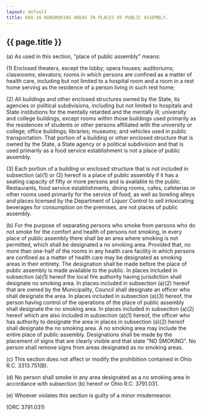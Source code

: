 ---
layout: default 
title: 660.16 NONSMOKING AREAS IN PLACES OF PUBLIC ASSEMBLY.---

{{ page.title }}
----------------

​(a) As used in this section, "place of public assembly" means:

​(1) Enclosed theaters, except the lobby; opera houses; auditoriums;
classrooms; elevators; rooms in which persons are confined as a matter
of health care, including but not limited to a hospital room and a room
in a rest home serving as the residence of a person living in such rest
home;

​(2) All buildings and other enclosed structures owned by the State, its
agencies or political subdivisions, including but not limited to
hospitals and State institutions for the mentally retarded and the
mentally ill; university and college buildings, except rooms within
those buildings used primarily as the residences of students or other
persons affiliated with the university or college; office buildings;
libraries; museums; and vehicles used in public transportation. That
portion of a building or other enclosed structure that is owned by the
State, a State agency or a political subdivision and that is used
primarily as a food service establishment is not a place of public
assembly.

​(3) Each portion of a building or enclosed structure that is not
included in subsection (a)(1) or (2) hereof is a place of public
assembly if it has a seating capacity of fifty or more persons and is
available to the public. Restaurants, food service establishments,
dining rooms, cafes, cafeterias or other rooms used primarily for the
service of food, as well as bowling alleys and places licensed by the
Department of Liquor Control to sell intoxicating beverages for
consumption on the premises, are not places of public assembly.

​(b) For the purpose of separating persons who smoke from persons who do
not smoke for the comfort and health of persons not smoking, in every
place of public assembly there shall be an area where smoking is not
permitted, which shall be designated a no smoking area. Provided that,
no more than one-half of the rooms in any health care facility in which
persons are confined as a matter of health care may be designated as
smoking areas in their entirety. The designation shall be made before
the place of public assembly is made available to the public. In places
included in subsection (a)(1) hereof the local fire authority having
jurisdiction shall designate no smoking area. In places included in
subsection (a)(2) hereof that are owned by the Municipality, Council
shall designate an officer who shall designate the area. In places
included in subsection (a)(3) hereof, the person having control of the
operations of the place of public assembly shall designate the no
smoking area. In places included in subsection (a)(2) hereof which are
also included in subsection (a)(1) hereof, the officer who has authority
to designate the area in places in subsection (a)(2) hereof shall
designate the no smoking area. A no smoking area may include the entire
place of public assembly. Designations shall be made by the placement of
signs that are clearly visible and that state "NO SMOKING". No person
shall remove signs from areas designated as no smoking areas.

​(c) This section does not affect or modify the prohibition contained in
Ohio R.C. 3313.751(B).

​(d) No person shall smoke in any area designated as a no smoking area
in accordance with subsection (b) hereof or Ohio R.C. 3791.031.

​(e) Whoever violates this section is guilty of a minor misdemeanor.

(ORC 3791.031)
